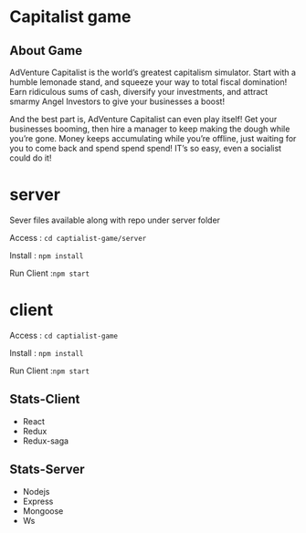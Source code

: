 # Capitalist game

## About Game

AdVenture Capitalist is the world’s greatest capitalism simulator. Start with a humble lemonade stand, and squeeze your way to total fiscal domination! Earn ridiculous sums of cash, diversify your investments, and attract smarmy Angel Investors to give your businesses a boost!

And the best part is, AdVenture Capitalist can even play itself! Get your businesses booming, then hire a manager to keep making the dough while you’re gone. Money keeps accumulating while you’re offline, just waiting for you to come back and spend spend spend! IT’s so easy, even a socialist could do it!

# server
Sever files available along with repo under server folder

Access  : `cd captialist-game/server`

Install : `npm install`

Run Client :`npm start`

# client 

Access  : `cd captialist-game`

Install : `npm install`

Run Client :`npm start`

## Stats-Client

- React
- Redux
- Redux-saga

## Stats-Server

- Nodejs
- Express
- Mongoose
- Ws 

